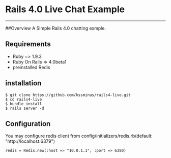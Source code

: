 # Rails 4.0 Live Chat Example
-----------

##Overview
A Simple Rails 4.0 chatting exmple.

## Requirements

- Ruby ~> 1.9.3
- Ruby On Rails => 4.0beta1
- preinstalled Redis

## installation

    $ git clone https://github.com/kssminus/rails4-live.git
    $ cd rails4-live
    $ bundle install
    $ rails server -d

## Configuration
You may configure redis client from config/initializers/redis.rb(default: "http://localhost:6379")

    redis = Redis.new(:host => "10.0.1.1", :port => 6380)
